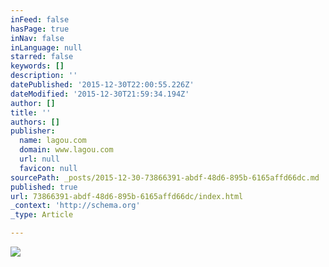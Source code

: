 ```yaml
---
inFeed: false
hasPage: true
inNav: false
inLanguage: null
starred: false
keywords: []
description: ''
datePublished: '2015-12-30T22:00:55.226Z'
dateModified: '2015-12-30T21:59:34.194Z'
author: []
title: ''
authors: []
publisher:
  name: lagou.com
  domain: www.lagou.com
  url: null
  favicon: null
sourcePath: _posts/2015-12-30-73866391-abdf-48d6-895b-6165affd66dc.md
published: true
url: 73866391-abdf-48d6-895b-6165affd66dc/index.html
_context: 'http://schema.org'
_type: Article

---
```

![](http://www.lagou.com/i/image/M00/00/8F/Cgp3O1ZNmrOAKVAQAAXbkR1kPCc602.png)